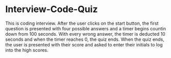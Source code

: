 # Interview-Code-Quiz
This is coding interview. After the user clicks on the start button, the first question is presented with four possible answers and a timer begins countin down from 100 seconds. With every wrong answer, the timer is deducted 10 seconds and when the timer reaches 0, the quiz ends. When the quiz ends, the user is presented with their score and asked to enter their initials to log into the high scores.
